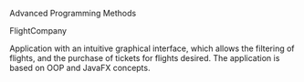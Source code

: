 Advanced Programming Methods


FlightCompany 

Application with an intuitive graphical interface, which allows the filtering of flights, and the purchase of tickets for flights desired. 
The application is based on OOP and JavaFX concepts.
